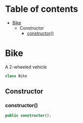 # Table of contents

* [Bike][ClassDeclaration-3]
    * Constructor
        * [constructor()][Constructor-3]

# Bike

A 2-wheeled vehicle

```typescript
class Bike
```
## Constructor

### constructor()

```typescript
public constructor();
```

[ClassDeclaration-3]: bike.md#bike
[Constructor-3]: bike.md#constructor